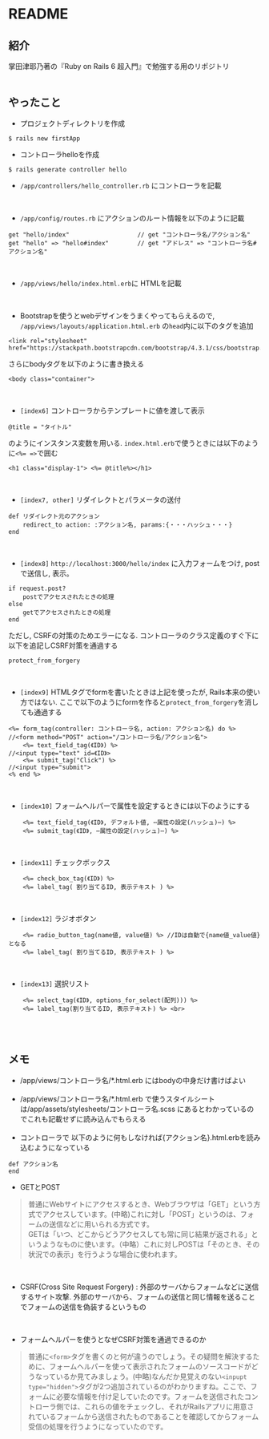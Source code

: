 # README

## 紹介
掌田津耶乃著の『Ruby on Rails 6 超入門』で勉強する用のリポジトリ<br><br>

## やったこと
* プロジェクトディレクトリを作成
```
$ rails new firstApp
```
 
* コントローラhelloを作成
```
$ rails generate controller hello
``` 

* `/app/controllers/hello_controller.rb` にコントローラを記載

<br>

* `/app/config/routes.rb` にアクションのルート情報を以下のように記載
```
get "hello/index"                   // get "コントローラ名/アクション名"
get "hello" => "hello#index"        // get "アドレス" => "コントローラ名#アクション名"
```

<br>

* `/app/views/hello/index.html.erb`に HTMLを記載

<br>

* Bootstrapを使うとwebデザインをうまくやってもらえるので, 
`/app/views/layouts/application.html.erb` の`head`内に以下のタグを追加
```
<link rel="stylesheet" href="https://stackpath.bootstrapcdn.com/bootstrap/4.3.1/css/bootstrap.css"> 
```
さらにbodyタグを以下のように書き換える
```
<body class="container">
```

<br>

* `[index6]` コントローラからテンプレートに値を渡して表示
```
@title = "タイトル"
```
のようにインスタンス変数を用いる. `index.html.erb`で使うときには以下のように`<%= =>`で囲む
```
<h1 class="display-1"> <%= @title%></h1>
```

<br>

* `[index7, other]` リダイレクトとパラメータの送付
```
def リダイレクト元のアクション
    redirect_to action: :アクション名, params:{・・・ハッシュ・・・}
end
```

<br>

* `[index8]` `http://localhost:3000/hello/index` に入力フォームをつけ, postで送信し, 表示。
```
if request.post?
    postでアクセスされたときの処理
else 
    getでアクセスされたときの処理
end
```

ただし, CSRFの対策のためエラーになる. コントローラのクラス定義のすぐ下に以下を追記しCSRF対策を通過する
```
protect_from_forgery
```

<br>

* `[index9]` HTMLタグでformを書いたときは上記を使ったが, Rails本来の使い方ではない. ここで以下のようにformを作ると`protect_from_forgery`を消しても通過する
```
<%= form_tag(controller: コントローラ名, action: アクション名) do %> //<form method="POST" action="/コントローラ名/アクション名">
    <%= text_field_tag(《ID》) %>                                //<input type="text" id=《ID》>
    <%= submit_tag("Click") %>                                  //<input type="submit">
<% end %>
```

<br>

* `[index10]` フォームヘルパーで属性を設定するときには以下のようにする
```
    <%= text_field_tag(《ID》, デフォルト値, ⋯属性の設定(ハッシュ)⋯) %>
    <%= submit_tag(《ID》, ⋯属性の設定(ハッシュ)⋯) %>
```

<br>


* `[index11]` チェックボックス
```
    <%= check_box_tag(《ID》) %>
    <%= label_tag( 割り当てるID, 表示テキスト ) %>
```

<br>


* `[index12]` ラジオボタン
```
    <%= radio_button_tag(name値, value値) %> //IDは自動で{name値_value値}となる
    <%= label_tag( 割り当てるID, 表示テキスト ) %> 
```

<br>


* `[index13]` 選択リスト
```
    <%= select_tag(《ID》, options_for_select(配列))) %>
    <%= label_tag(割り当てるID, 表示テキスト) %> <br>
```


<br><br>
## メモ
* /app/views/コントローラ名/*.html.erb にはbodyの中身だけ書けばよい
<br><br>
* /app/views/コントローラ名/*.html.erb で使うスタイルシートは/app/assets/stylesheets/コントローラ名.scss にあるとわかっているのでこれも記載せずに読み込んでもらえる
<br><br>
* コントローラで 以下のように何もしなければ{アクション名}.html.erbを読み込むようになっている
```
def アクション名 
end
``` 

* GETとPOST
>普通にWebサイトにアクセスするとき、Webブラウザは「GET」という方式でアクセスしています。(中略)これに対し「POST」というのは、フォームの送信などに用いられる方式です。<br>
GETは「いつ、どこからどうアクセスしても常に同じ結果が返される」というようなものに使います。（中略）これに対しPOSTは「そのとき、その状況での表示」を行うような場合に使われます。

<br>

* CSRF(Cross Site Request Forgery) : 外部のサーバからフォームなどに送信するサイト攻撃. 外部のサーバから、フォームの送信と同じ情報を送ることでフォームの送信を偽装するというもの

<br>


* フォームヘルパーを使うとなぜCSRF対策を通過できるのか
> 普通に`<form>`タグを書くのと何が違うのでしょう。その疑問を解決するために、フォームヘルパーを使って表示されたフォームのソースコードがどうなっているか見てみましょう。(中略)なんだか見覚えのない`<inpupt type="hidden">`タグが2つ追加されているのがわかりますね。ここで、フォームに必要な情報を付け足していたのです。フォームを送信されたコントローラ側では、これらの値をチェックし、それがRailsアプリに用意されているフォームから送信されたものであることを確認してからフォーム受信の処理を行うようになっていたのです。









<!-- 
This README would normally document whatever steps are necessary to get the
application up and running.

Things you may want to cover:

* Ruby version

* System dependencies

* Configuration

* Database creation

* Database initialization

* How to run the test suite

* Services (job queues, cache servers, search engines, etc.)

* Deployment instructions

* ... -->
